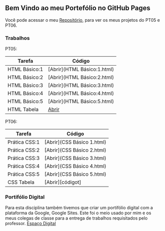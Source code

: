 ## Bem Vindo ao meu Portefólio no GitHub Pages

Você pode acessar o meu [Repositório](https://github.com/LarissaMdSilva/Larissa-Silva), para ver os meus projetos do PT05 e PT06.

### Trabalhos

PT05:

| Tarefa | Código |
| ------ | ------ |
| HTML Básico:1 | [Abrir](HTML Básico:1.html) |
| HTML Básico:2 | [Abrir](HTML Básico:2.html) |
| HTML Básico:3 | [Abrir](HTML Básico:3.html) |
| HTML Básico:4 | [Abrir](HTML Básico:4.html) |
| HTML Básico:5 | [Abrir](HTML Básico:5.html) |
| HTML Tabela | [Abrir](tabela.html) |

PT06:

| Tarefa | Código |
| ------ | ------ |
| Prática CSS:1 | [Abrir](CSS Básico 1.html) |
| Prática CSS:2 | [Abrir](CSS Básico 2.html) |
| Prática CSS:3 | [Abrir](CSS Básico 3.html) |
| Prática CSS:4 | [Abrir](CSS Básico 4.html) |
| Prática CSS:5 | [Abrir](CSS Básico 5.html) |
| CSS Tabela | [Abrir][códigot] |

### Portifólio Digital

Para esta disciplina também tivemos que criar um portifólio digital com a plataforma da Google, Google Sites. Este foi o meio usado por mim e os meus colegas de classe para
a entrega de trabalhos requisitados pelo professor. <a href="https://sites.google.com/aluno.aebenfica.pt/portefolio-larissa-silva/inicio">Espaço Digital</a>
